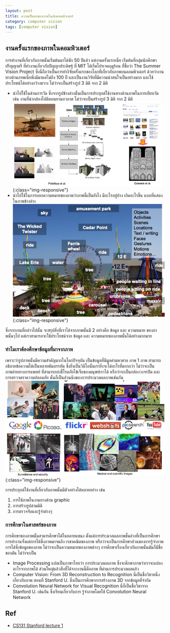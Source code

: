```yaml
---
layout: post
title: ความเป็นมาของภาพในเชิงคอมพิวเตอร์
category: computer vision
tags: [computer vision]
---
```


## งานครั้งแรกของภาพในคอมพิวเตอร์

การทำงานที่เกี่ยวกับภาพนั้นเริ่มต้นมาได้ซัก 50 ปีแล้ว แต่งานครั้งแรกเนี่ย
เริ่มต้นที่กลุ่มนักศึกษาปริญญาตรี ที่ทำงานเกี่ยวกับปัญญาประดิษฐ์ ที่ MIT ได้เริ่มโปรเจคฤดูร้อน
ที่ชื่อว่า The Summer Vision Project ซึ่งนี่ถือว่าเป็นการทำงิจัยครั้งแรกของโลกที่เกี่ยวกับภาพบนคอมพิวเตอร์
ด้วยว่างานทางด้านภาพเนี่ยพึ่งมีมาแค่ไม่ถึง 100 ปี และเป็นงานวิจัยที่มีความน่าสนใจเป็นอย่างมาก และใช้ประโยชน์ได้อย่างกว้างขวาง ไม่ว่าจะเป็นสร้างรูป 3 มิติ จาก 2 มิติ

* นำไปใช้ในด้านการวัด ซึ่งจากรูปข้างล่างนั้นเป็นการประยุกต์ใช้งานทางด้านภาพในการเทียบวัด เช่น งานที่นำกล้องไปติดบนยานอวกาศ ไม่ว่าจะเป็นสร้างรูป 3 มิติ จาก 2 มิติ
![image-title-here](/assets/image_post/vision_measure.png){:class="img-responsive"}
* นำไปใช้ในการบอกความหมายของภาพว่าภาพนี้เป็นยังไง มีอะไรอยู่บ้าง เกิดอะไรขึ้น แบบที่แสดงในภาพข้างล่าง
![image-title-here](/assets/image_post/vision_semantic.png){:class="img-responsive"}

ซึ่งจากงานที่กล่าวไปนั้น จะสรุปสิ่งที่เราได้จากภาพนั้นมี 2 อย่างคือ ข้อมูล และ ความหมาย ของภาพนั้นๆไป
แต่เราสามารถจะใช้ประโยชน์จาก ข้อมูล และ ความหมายของภาพนั้นได้อย่างมากมาย

### ทำไมเราต้องศึกษาข้อมูลที่มาจากภาพ
เพราะว่ารูปภาพนั้นมีความสำคัญมากในโลกปัจจุบัน เป็นข้อมูลที่มีมูลค่ามหาศาล ภาพ 1 ภาพ
สามารถอธิบายข้อความได้เป็นหลายพันบรรทัด ซึ่งยิ่งเป็นวิดีโอนั้นเรายิ่งจะได้อะไรที่มากกว่า ไม่ว่าจะเป็น
ภาพถ่ายทางการแพทย์ ที่สามารถบ่งชี้โรคภัยไข้เจ็บของมนุษย์เราได้ หรือว่าจะเป็นกล้องวงจรปิด
และการตรวจตราความปลอดภัย นั้นก็เป็นส่วนนึงของการประมวลผลภาพเช่นกัน
![image-title-here](/assets/image_post/vision_useful.png){:class="img-responsive"}

การประยุกต์ใช้งานที่เกี่ยวกับภาพนั้นมีตัวอย่างได้หลายอย่าง เช่น
1. การใช้ภาพในงานทางด้าน graphic
2. การสร้างรูปสามมิติ
3. การตรวจจับและรู้จำต่างๆ


### การศึกษาในศาสตร์ของภาพ

การศึกษาของภาพนั้นสามารศึกษาได้ในหลายแขนง
ตั้งแต่การประมวลผลภาพชั้นล่างที่เป็นการศึกษาการทำงานจั้งแต่การได้ซึ่งภาพมาจนถึง เรขาคณิตของภาพ
หรือว่าจะเป็นการศึกษาส่วนของการรู้จำภาพ การได้ซึ่งข้อมูลของภาพ ไม่ว่าจะเป็นความหมายของภาพต่างๆ
การศึกษาเรื่องเกี่ยวกับภาพนั้นมันก็มีชื่อของมัน ไม่ว่าจะเป็น
* Image Processing แปลเป็นภาษาไทยว่า การประมวลผลภาพ ซึ่งจะศึกษาภาพว่าเราจะแปลงอะไรจากภาพได้ ส่วนใหญ่แล้วสิ่งที่ได้จากงานนี้คือภาพ ที่ผ่านการประมวลผลแล้ว
* Computer Vision: From 3D Reconstruction to Recognition นี่เป็นชื่อวิชาหนึ่งเกี่ยวกับภาพ สอนที่ Stanford U. ซึ่งเป็นการศึกษาการสร้างภาพ 3D จากข้อมูลที่จำกัด
* Convolution Neural Network for Visual Recognition นี่ก็เป็นชื่อวิชาจาก Stanford U. เช่นกัน ซึ่งเรียนเกี่ยวกับการ รู้จำภาพโดยใช้ Convolution Neural Network
## Ref

* [CS131 Stanford lecture 1](http://vision.stanford.edu/teaching/cs131_fall1718/files/01_introduction.pdf)
